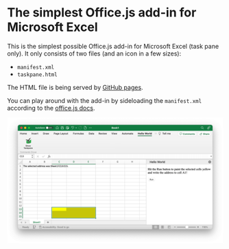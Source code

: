 # The simplest Office.js add-in for Microsoft Excel

This is the simplest possible Office.js add-in for Microsoft Excel (task pane only). It only consists of two files (and an icon in a few sizes):

* `manifest.xml`
* `taskpane.html`

The HTML file is being served by [GitHub pages](https://docs.github.com/en/pages/quickstart). 

You can play around with the add-in by sideloading the `manifest.xml` according to the [office.js docs](https://learn.microsoft.com/en-us/office/dev/add-ins/testing/test-debug-office-add-ins#sideload-an-office-add-in-for-testing).

![Screenshot](/screenshot.png?raw=true)
